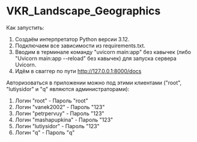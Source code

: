 # VKR_Landscape_Geographics
Как запустить:
 1) Создаём интерпретатор Python версии 3.12.
 2) Подключаем все зависимости из requirements.txt.
 3) Вводим в терминале команду "uvicorn main:app" без кавычек (либо "Uvicorn main:app --reload" без кавычек) для запуска сервера Uvicorn.
 4) Идём в сваггер по пути http://127.0.0.1:8000/docs

Авторизоваться в приложении можно под этими клиентами ("root", "lutiysidor" и "q" являются администраторами):
 1. Логин "root"           - Пароль "root"
 2. Логин "vanek2002"      - Пароль "123"
 3. Логин "petrpervuy"     - Пароль "123"
 4. Логин "mashapupkina"   - Пароль "123"
 5. Логин "lutiysidor"     - Пароль "123"
 6. Логин "q"              - Пароль "q"
